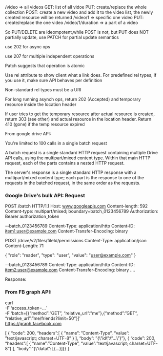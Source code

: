 /video => all videos
	GET: list of all vidoe
	PUT: create/replace the whole collection
	POST: create a new video and add it to the video list, the newly created resource will be returned
/video/1 => specific one video
	PUT: create/replace the one video
/video/1/duration => a part of a video


So PUT/DELETE are ideompotent,while POST is not, but PUT does NOT partially update, use PATCH for partial update semantics

use 202 for async ops

use 207 for multiple independent operations

Patch suggests that operation is atomic

Use rel attribute to show client what a link does. For predefined rel types, if you use it, make sure API behaves per definition

Non-standard rel types must be a URI

For long running asynch ops, return 202 (Accepted) and temporary resource inside the location header

If user tries to get the temporary resource after actual resource is created, return 303 (see other) and actual resource in the location header. Return 410 (gone) if the temp resource expired

From google drive API:

You're limited to 100 calls in a single batch request

A batch request is a single standard HTTP request containing multiple Drive API calls, using the multipart/mixed content type. Within that
main HTTP request, each of the parts contains a nested HTTP request.

The server's response is a single standard HTTP response with a multipart/mixed content type; each part is the response to one of the
requests in the batched request, in the same order as the requests. 

### Google Drive's bulk API: Request

POST /batch HTTP/1.1
Host: www.googleapis.com
Content-length: 592
Content-type: multipart/mixed; boundary=batch_0123456789
Authorization: Bearer authorization_token

--batch_0123456789
Content-Type: application/http
Content-ID: <item1:user@example.com>
Content-Transfer-Encoding: binary


POST /drive/v2/files/fileId/permissions
Content-Type: application/json
Content-Length: 71


{
  "role": "reader",
  "type": "user",
  "value": "user@example.com"
}


--batch_0123456789
Content-Type: application/http
Content-ID: <item2:user@example.com>
Content-Transfer-Encoding: binary
....

Response:


### From FB graph API:

curl \
    -F ‘access_token=…’ \
    -F ‘batch=[{“method”:”GET”, “relative_url”:”me”},{“method”:”GET”, “relative_url”:”me/friends?limit=50”}]’ \
    https://graph.facebook.com

[
    { “code”: 200, 
      “headers”:[
          { “name”: ”Content-Type”, 
            “value”: ”text/javascript; charset=UTF-8” }
      ],
      “body”: ”{\”id\”:\”…\”}”},
    { “code”: 200,
      “headers”:[
          { “name”:”Content-Type”, 
            “value”:”text/javascript; charset=UTF-8”}
      ],
      “body”:”{\”data\”: [{…}]}}
]
